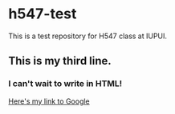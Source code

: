 # h547-test
This is a test repository for H547 class at IUPUI.
## This is my third line.

### I can't wait to write in HTML!

[Here's my link to Google](http://www.google.com)

